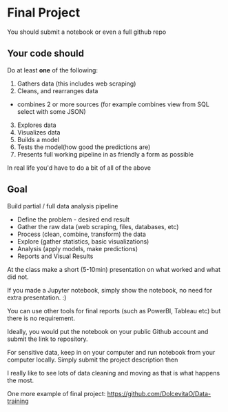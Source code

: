 # Final Project

 You should submit a notebook or even a full github repo

## Your code should

Do at least **one** of the following:

1. Gathers data (this includes web scraping)
2. Cleans, and rearranges data
 * combines 2 or more sources (for example combines view from SQL select with some JSON)
3. Explores data
4. Visualizes data
5. Builds a model
6. Tests the model(how good the predictions are)
7. Presents full working pipeline in as friendly a form as possible

In real life you'd have to do a bit of all of the above

## Goal

Build partial / full data analysis pipeline

* Define the problem - desired end result
* Gather the raw data (web scraping, files, databases, etc)
* Process (clean, combine, transform) the data
* Explore (gather statistics, basic visualizations)
* Analysis (apply models, make predictions)
* Reports and Visual Results

At the class make a short (5-10min) presentation on what worked and what did not.

If you made a Jupyter notebook, simply show the notebook, no need for extra presentation. :)

You can use other tools for final reports (such as PowerBI, Tableau etc) but there is no requirement.

Ideally, you would put the notebook on your public Github account and submit the link to repository.

For sensitive data, keep in on your computer and run notebook from your computer locally. Simply submit the project description then

I really like to see lots of data cleaning and moving as that is what happens the most.

One more example of final project: https://github.com/DolcevitaO/Data-training
